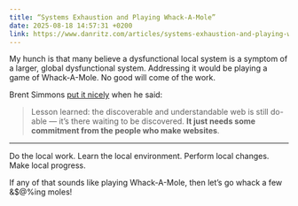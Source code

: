 ```yaml
---
title: “Systems Exhaustion and Playing Whack-A-Mole”
date: 2025-08-18 14:57:31 +0200
link: https://www.danritz.com/articles/systems-exhaustion-and-playing-whack-a-mole/
---
```


My hunch is that many believe a dysfunctional local system is a symptom of a larger, global dysfunctional system. Addressing it would be playing a game of Whack-A-Mole. No good will come of the work.

<!-- more -->

Brent Simmons [put it nicely](https://inessential.com/2018/04/15/the_view_source_web) when he said:
> Lesson learned: the discoverable and understandable web is still do-able — it’s there waiting to be discovered. **It just needs some commitment from the people who make websites**.

---

Do the local work. Learn the local environment. Perform local changes. Make local progress.

If any of that sounds like playing Whack-A-Mole, then let’s go whack a few &$@%ing moles!

<div class="sharethis-inline-reaction-buttons"></div>
